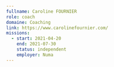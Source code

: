```yaml
---
fullname: Caroline FOURNIER
role: coach
domaine: Coaching
link: https://www.carolinefournier.com/
missions:
  - start: 2021-04-20
    end: 2021-07-30
    status: independent
    employer: Numa
---
```


